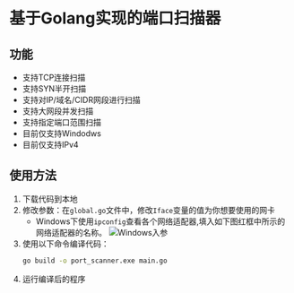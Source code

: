 # 基于Golang实现的端口扫描器

## 功能

- 支持TCP连接扫描
- 支持SYN半开扫描
- 支持对IP/域名/CIDR网段进行扫描
- 支持大网段并发扫描
- 支持指定端口范围扫描
- 目前仅支持Windodws
- 目前仅支持IPv4

## 使用方法

1. 下载代码到本地
2. 修改参数：在`global.go`文件中，修改`Iface`变量的值为你想要使用的网卡
   - Windows下使用`ipconfig`查看各个网络适配器,填入如下图红框中所示的网络适配器的名称。
     ![Windows入参](https://github.com/user-attachments/assets/e820c4be-17f4-488e-8d45-12874d7dfd3c)
3. 使用以下命令编译代码：
   ```bash
   go build -o port_scanner.exe main.go
   ```
4. 运行编译后的程序
